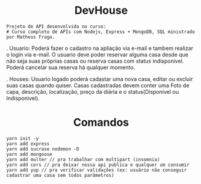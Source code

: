<h1 align="center"> DevHouse </h1>

    Projeto de API desenvolvida no curso: 
    # Curso completo de APIs com Nodejs, Express + MongoDB, SQL ministrado por Matheus Fraga.
  
  . Usuario: Poderá fazer o cadastro na apliação via e-mail e tambem realizar o login via e-mail.
   O usuario deve poder reservar alguma casa desde que não seja suas próprias casas  ou reserva casas com status indisponivel.
   Poderá cancelar sua reserva há qualquer momento.
   
 . Houses: Usuario logado poderá cadastar uma nova casa, editar ou excluir suas casas quando quiser. Casas cadastradas devem conter uma Foto de capa, descrição, localização, preço da diária e o status(Disponivel ou Indisponivel).
 
<h1 align="center"> Comandos </h1>
 
```
yarn init -y
yarn add express
yarn add sucrase nodemon -D
yarn add mongoose
yarn add multer // pra trabalhar com multipart (insomnia)
yarn add cors // pra deixar nossa api publica e qualquer um consumir
yarn add yup // pra verificar validações (ex: usuário não conseguir cadastrar uma casa sem todos parâmetros)
